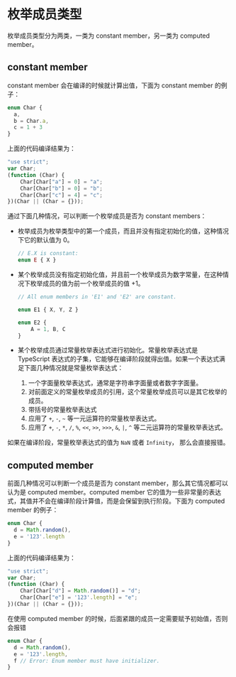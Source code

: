 # 枚举成员类型

枚举成员类型分为两类，一类为 constant member，另一类为 computed member。

## constant member

constant member 会在编译的时候就计算出值，下面为 constant member 的例子：

```ts
enum Char {
  a,
  b = Char.a,
  c = 1 + 3
}
```

上面的代码编译结果为：

```js
"use strict";
var Char;
(function (Char) {
    Char[Char["a"] = 0] = "a";
    Char[Char["b"] = 0] = "b";
    Char[Char["c"] = 4] = "c";
})(Char || (Char = {}));
```

通过下面几种情况，可以判断一个枚举成员是否为 constant members：

- 枚举成员为枚举类型中的第一个成员，而且并没有指定初始化的值，这种情况下它的默认值为 0。

  ```ts
  // E.X is constant:
  enum E { X }
  ```

- 某个枚举成员没有指定初始化值，并且前一个枚举成员为数字常量，在这种情况下枚举成员的值为前一个枚举成员的值 +1。

  ```ts
  // All enum members in 'E1' and 'E2' are constant.

  enum E1 { X, Y, Z }

  enum E2 {
      A = 1, B, C
  }
  ```

- 某个枚举成员通过常量枚举表达式进行初始化。常量枚举表达式是 TypeScript 表达式的子集，它能够在编译阶段就得出值。如果一个表达式满足下面几种情况就是常量枚举表达式：

  1. 一个字面量枚举表达式，通常是字符串字面量或者数字字面量。
  2. 对前面定义的常量枚举成员的引用，这个常量枚举成员可以是其它枚举的成员。
  3. 带括号的常量枚举表达式
  4. 应用了 `+`, `-`, `~` 等一元运算符的常量枚举表达式。
  5. 应用了 `+`, `-`, `*`, `/`, `%`, `<<`, `>>`, `>>>`, `&`, `|`, `^` 等二元运算符的常量枚举表达式。

如果在编译阶段，常量枚举表达式的值为 `NaN` 或者 `Infinity`， 那么会直接报错。

## computed member

前面几种情况可以判断一个成员是否为 constant member，那么其它情况都可以认为是 computed member。computed member 它的值为一些非常量的表达式，其值并不会在编译阶段计算值，而是会保留到执行阶段。下面为 computed
member 的例子：

```ts
enum Char {
  d = Math.random(),
  e = '123'.length
}
```

上面的代码编译结果为：

```js
"use strict";
var Char;
(function (Char) {
    Char[Char["d"] = Math.random()] = "d";
    Char[Char["e"] = '123'.length] = "e";
})(Char || (Char = {}));
```

在使用 computed member 的时候，后面紧跟的成员一定需要赋予初始值，否则会报错

```ts
enum Char {
  d = Math.random(),
  e = '123'.length,
  f // Error: Enum member must have initializer.
}
```
